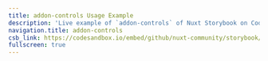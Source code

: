 ```yaml
---
title: addon-controls Usage Example
description: 'Live example of `addon-controls` of Nuxt Storybook on CodeSandbox.'
navigation.title: addon-controls
csb_link: https://codesandbox.io/embed/github/nuxt-community/storybook/tree/master/examples/addon-controls?hidenavigation=1&module=%2Fcomponents%2FMyButton.stories.js&theme=dark
fullscreen: true
---
```


<code-sandbox :src="csb_link"></code-sandbox>
